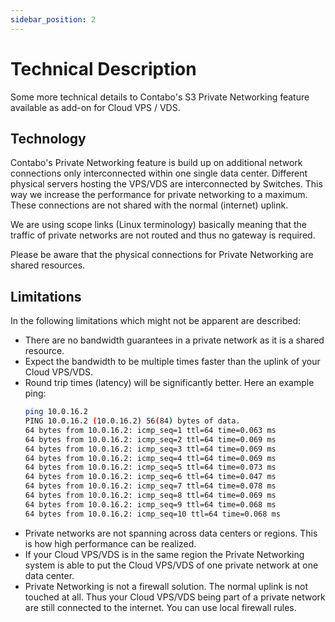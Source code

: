 ```yaml
---
sidebar_position: 2
---
```


# Technical Description

Some more technical details to Contabo's S3 Private Networking feature available as add-on for Cloud VPS / VDS.

## Technology

Contabo's Private Networking feature is build up on additional network connections only interconnected within one single data center. Different physical servers hosting the VPS/VDS are interconnected by Switches. This way we increase the performance for private networking to a maximum. These connections are not shared with the normal (internet) uplink.

We are using scope links (Linux terminology) basically meaning that the traffic of private networks are not routed and thus no gateway is required.

Please be aware that the physical connections for Private Networking are shared resources.

## Limitations

In the following limitations which might not be apparent are described:

* There are no bandwidth guarantees in a private network as it is a shared resource.
* Expect the bandwidth to be multiple times faster than the uplink of your Cloud VPS/VDS.
* Round trip times (latency) will be significantly better. Here an example ping:
  ```sh
  ping 10.0.16.2
  PING 10.0.16.2 (10.0.16.2) 56(84) bytes of data.
  64 bytes from 10.0.16.2: icmp_seq=1 ttl=64 time=0.063 ms
  64 bytes from 10.0.16.2: icmp_seq=2 ttl=64 time=0.069 ms
  64 bytes from 10.0.16.2: icmp_seq=3 ttl=64 time=0.069 ms
  64 bytes from 10.0.16.2: icmp_seq=4 ttl=64 time=0.069 ms
  64 bytes from 10.0.16.2: icmp_seq=5 ttl=64 time=0.073 ms
  64 bytes from 10.0.16.2: icmp_seq=6 ttl=64 time=0.047 ms
  64 bytes from 10.0.16.2: icmp_seq=7 ttl=64 time=0.078 ms
  64 bytes from 10.0.16.2: icmp_seq=8 ttl=64 time=0.069 ms
  64 bytes from 10.0.16.2: icmp_seq=9 ttl=64 time=0.068 ms
  64 bytes from 10.0.16.2: icmp_seq=10 ttl=64 time=0.068 ms
  ```
* Private networks are not spanning across data centers or regions. This is how high performance can be realized.
* If your Cloud VPS/VDS is in the same region the Private Networking system is able to put the Cloud VPS/VDS of one private network at one data center.
* Private Networking is not a firewall solution. The normal uplink is not touched at all. Thus your Cloud VPS/VDS being part of a private network are still connected to the internet. You can use local firewall rules.
